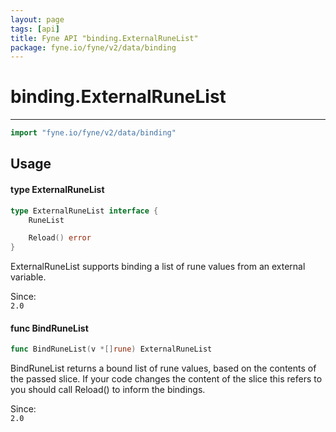 ```yaml
---
layout: page
tags: [api]
title: Fyne API "binding.ExternalRuneList"
package: fyne.io/fyne/v2/data/binding
---
```


# binding.ExternalRuneList
---
```go
import "fyne.io/fyne/v2/data/binding"
```

## Usage

#### type ExternalRuneList

```go
type ExternalRuneList interface {
	RuneList

	Reload() error
}
```

ExternalRuneList supports binding a list of rune values from an external variable.


<div class="since">Since: <code>
2.0</code></div>

#### func  BindRuneList

```go
func BindRuneList(v *[]rune) ExternalRuneList
```
BindRuneList returns a bound list of rune values, based on the contents of the passed slice. If your code changes the content of the slice this refers to you should call Reload() to inform the bindings.


<div class="since">Since: <code>
2.0</code></div>
